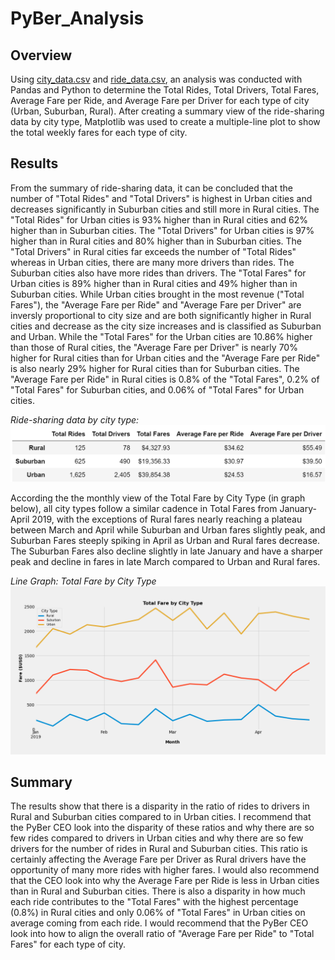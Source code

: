# PyBer_Analysis

## Overview
Using [city_data.csv](https://github.com/borkard/PyBer_Analysis/tree/main/Resources/city_data.csv) and [ride_data.csv](https://github.com/borkard/PyBer_Analysis/tree/main/Resources/ride_data.csv), an analysis was conducted with Pandas and Python to determine the Total Rides, Total Drivers, Total Fares, Average Fare per Ride, and Average Fare per Driver for each type of city (Urban, Suburban, Rural). After creating a summary view of the ride-sharing data by city type, Matplotlib was used to create a multiple-line plot to show the total weekly fares for each type of city.

## Results
From the summary of ride-sharing data, it can be concluded that the number of "Total Rides" and "Total Drivers" is highest in Urban cities and decreases significantly in Suburban cities and still more in Rural cities. The "Total Rides" for Urban cities is 93% higher than in Rural cities and 62% higher than in Suburban cities. The "Total Drivers" for Urban cities is 97% higher than in Rural cities and 80% higher than in Suburban cities. The "Total Drivers" in Rural cities far exceeds the number of "Total Rides" whereas in Urban cities, there are many more drivers than rides. The Suburban cities also have more rides than drivers. The "Total Fares" for Urban cities is 89% higher than in Rural cities and 49% higher than in Suburban cities. While Urban cities brought in the most revenue ("Total Fares"), the "Average Fare per Ride" and "Average Fare per Driver" are inversly proportional to city size and are both significantly higher in Rural cities and decrease as the city size increases and is classified as Suburban and Urban. While the "Total Fares" for the Urban cities are 10.86% higher than those of Rural cities, the "Average Fare per Driver" is nearly 70% higher for Rural cities than for Urban cities and the "Average Fare per Ride" is also nearly 29% higher for Rural cities than for Suburban cities. The "Average Fare per Ride" in Rural cities is 0.8% of the "Total Fares", 0.2% of "Total Fares" for Suburban cities, and 0.06% of "Total Fares" for Urban cities.

*Ride-sharing data by city type:*
![PyBer_summary_dataframe.PNG](https://github.com/borkard/PyBer_Analysis/blob/main/analysis/PyBer_summary_dataframe.PNG)

According the the monthly view of the Total Fare by City Type (in graph below), all city types follow a similar cadence in Total Fares from January-April 2019, with the exceptions of Rural fares nearly reaching a plateau  between March and April while Suburban and Urban fares slightly peak, and Suburban Fares steeply spiking in April as Urban and Rural fares decrease. The Suburban Fares also decline slightly in late January and have a sharper peak and decline in fares in late March compared to Urban and Rural fares.

*Line Graph: Total Fare by City Type*
![PyBer_fare_summary.png](https://github.com/borkard/PyBer_Analysis/blob/main/analysis/PyBer_fare_summary.png)

## Summary
The results show that there is a disparity in the ratio of rides to drivers in Rural and Suburban cities compared to in Urban cities. I recommend that the PyBer CEO look into the disparity of these ratios and why there are so few rides compared to drivers in Urban cities and why there are so few drivers for the number of rides in Rural and Suburban cities. This ratio is certainly affecting the Average Fare per Driver as Rural drivers have the opportunity of many more rides with higher fares. I would also recommend that the CEO look into why the Average Fare per Ride is less in Urban cities than in Rural and Suburban cities. There is also a disparity in how much each ride contributes to the "Total Fares" with the highest percentage (0.8%) in Rural cities and only 0.06% of "Total Fares" in Urban cities on average coming from each ride. I would recommend that the PyBer CEO look into how to align the overall ratio of "Average Fare per Ride" to "Total Fares" for each type of city.
